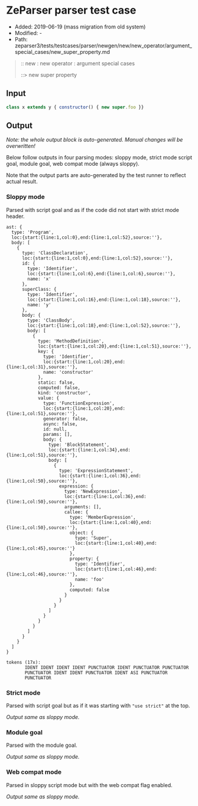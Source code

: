 # ZeParser parser test case

- Added: 2019-06-19 (mass migration from old system)
- Modified: -
- Path: zeparser3/tests/testcases/parser/newgen/new/new_operator/argument_special_cases/new_super_property.md

> :: new : new operator : argument special cases
>
> ::> new super property

## Input

`````js
class x extends y { constructor() { new super.foo }}
`````

## Output

_Note: the whole output block is auto-generated. Manual changes will be overwritten!_

Below follow outputs in four parsing modes: sloppy mode, strict mode script goal, module goal, web compat mode (always sloppy).

Note that the output parts are auto-generated by the test runner to reflect actual result.

### Sloppy mode

Parsed with script goal and as if the code did not start with strict mode header.

`````
ast: {
  type: 'Program',
  loc:{start:{line:1,col:0},end:{line:1,col:52},source:''},
  body: [
    {
      type: 'ClassDeclaration',
      loc:{start:{line:1,col:0},end:{line:1,col:52},source:''},
      id: {
        type: 'Identifier',
        loc:{start:{line:1,col:6},end:{line:1,col:6},source:''},
        name: 'x'
      },
      superClass: {
        type: 'Identifier',
        loc:{start:{line:1,col:16},end:{line:1,col:18},source:''},
        name: 'y'
      },
      body: {
        type: 'ClassBody',
        loc:{start:{line:1,col:18},end:{line:1,col:52},source:''},
        body: [
          {
            type: 'MethodDefinition',
            loc:{start:{line:1,col:20},end:{line:1,col:51},source:''},
            key: {
              type: 'Identifier',
              loc:{start:{line:1,col:20},end:{line:1,col:31},source:''},
              name: 'constructor'
            },
            static: false,
            computed: false,
            kind: 'constructor',
            value: {
              type: 'FunctionExpression',
              loc:{start:{line:1,col:20},end:{line:1,col:51},source:''},
              generator: false,
              async: false,
              id: null,
              params: [],
              body: {
                type: 'BlockStatement',
                loc:{start:{line:1,col:34},end:{line:1,col:51},source:''},
                body: [
                  {
                    type: 'ExpressionStatement',
                    loc:{start:{line:1,col:36},end:{line:1,col:50},source:''},
                    expression: {
                      type: 'NewExpression',
                      loc:{start:{line:1,col:36},end:{line:1,col:50},source:''},
                      arguments: [],
                      callee: {
                        type: 'MemberExpression',
                        loc:{start:{line:1,col:40},end:{line:1,col:50},source:''},
                        object: {
                          type: 'Super',
                          loc:{start:{line:1,col:40},end:{line:1,col:45},source:''}
                        },
                        property: {
                          type: 'Identifier',
                          loc:{start:{line:1,col:46},end:{line:1,col:46},source:''},
                          name: 'foo'
                        },
                        computed: false
                      }
                    }
                  }
                ]
              }
            }
          }
        ]
      }
    }
  ]
}

tokens (17x):
       IDENT IDENT IDENT IDENT PUNCTUATOR IDENT PUNCTUATOR PUNCTUATOR
       PUNCTUATOR IDENT IDENT PUNCTUATOR IDENT ASI PUNCTUATOR
       PUNCTUATOR
`````

### Strict mode

Parsed with script goal but as if it was starting with `"use strict"` at the top.

_Output same as sloppy mode._

### Module goal

Parsed with the module goal.

_Output same as sloppy mode._

### Web compat mode

Parsed in sloppy script mode but with the web compat flag enabled.

_Output same as sloppy mode._
